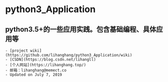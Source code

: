 # python3_Application
python3.5+的一些应用实践。包含基础编程、具体应用等
-




```
- [project wiki](https://github.com/lihanghang/python3_Application/wiki)
- [CSDN](https://blog.csdn.net/lihangll)  
- [个人网站](https://lihanghang.top/)  
- 邮箱：lihanghang@memect.co 
- Updated on July 7, 2019
```  
